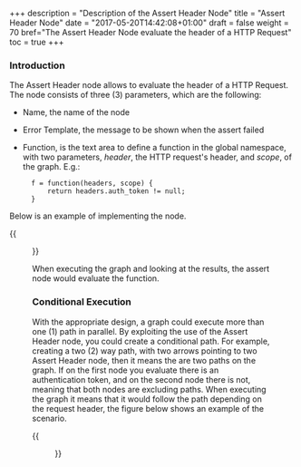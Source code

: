 +++
description = "Description of the Assert Header Node"
title = "Assert Header Node"
date = "2017-05-20T14:42:08+01:00"
draft = false
weight = 70
bref="The Assert Header Node evaluate the header of a HTTP Request"
toc = true
+++

### Introduction ###
The Assert Header node allows to evaluate the header of a HTTP Request. The node consists of three (3) parameters, which are the following:

* Name, the name of the node
* Error Template, the message to be shown when the assert failed
* Function, is the text area to define a function in the global namespace, with two parameters, *header*, the HTTP request's header, and *scope*, of the graph. E.g.:

    	f = function(headers, scope) {
    		return headers.auth_token != null;
    	}

Below is an example of implementing the node.

{{<figure src="/img/docs/assert-header-node.png" caption="Assert Header Node">}} 

When executing the graph and looking at the results, the assert node would evaluate the function.


### Conditional Execution ###
With the appropriate design, a graph could execute more than one (1) path in parallel. By exploiting the use of the Assert Header node, you could create a conditional path. For example, creating a two (2) way path, with two arrows pointing to two Assert Header node, then it means the are two paths on the graph. If on the first node you evaluate there is an authentication token, and on the second node there is not, meaning that both nodes are excluding paths. When executing the graph it means that it would follow the path depending on the request header, the figure below shows an example of the scenario. 

{{<figure src="/img/docs/assert-header-conditional.png" caption="Conditional header execution">}}  
